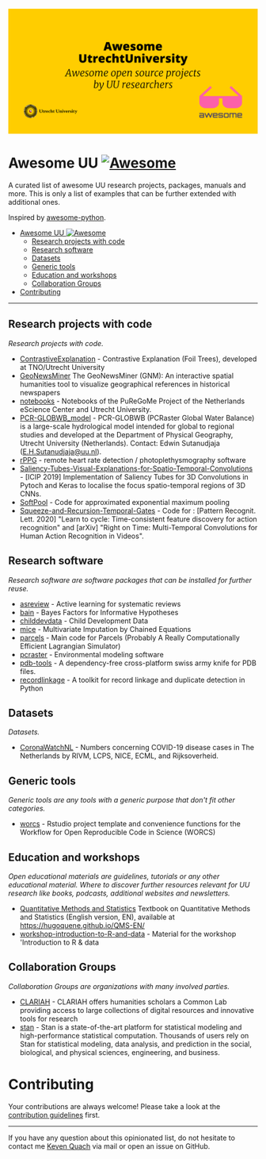 ![banner.jpg](images/banner.jpg)

# Awesome UU [![Awesome](https://cdn.rawgit.com/sindresorhus/awesome/d7305f38d29fed78fa85652e3a63e154dd8e8829/media/badge.svg)](https://github.com/sindresorhus/awesome)

A curated list of awesome UU research projects, packages, manuals and more. This is only a list of examples that can be further extended with additional ones.

Inspired by [awesome-python](https://github.com/vinta/awesome-python).

- [Awesome UU ![Awesome](https://github.com/sindresorhus/awesome)](#awesome-uu-)
  - [Research projects with code](#research-projects-with-code)
  - [Research software](#research-software)
  - [Datasets](#datasets)
  - [Generic tools](#generic-tools)
  - [Education and workshops](#education-and-workshops)
  - [Collaboration Groups](#collaboration-groups)
- [Contributing](#contributing)

---

## Research projects with code

*Research projects with code.*

- [ContrastiveExplanation](https://github.com/MarcelRobeer/ContrastiveExplanation) - Contrastive Explanation (Foil Trees), developed at TNO/Utrecht University
- [GeoNewsMiner](https://github.com/lorellav/GeoNewsMiner) The GeoNewsMiner (GNM): An interactive spatial humanities tool to visualize geographical references in historical newspapers
- [notebooks](https://github.com/puregome/notebooks) - Notebooks of the PuReGoMe Project of the Netherlands eScience Center and Utrecht University.
- [PCR-GLOBWB_model](https://github.com/UU-Hydro/PCR-GLOBWB_model) - PCR-GLOBWB (PCRaster Global Water Balance) is a large-scale hydrological model intended for global to regional studies and developed at the Department of Physical Geography, Utrecht University (Netherlands). Contact: Edwin Sutanudjaja (E.H.Sutanudjaja@uu.nl).
- [rPPG](https://github.com/marnixnaber/rPPG) - remote heart rate detection / photoplethysmography software
- [Saliency-Tubes-Visual-Explanations-for-Spatio-Temporal-Convolutions](https://github.com/alexandrosstergiou/Saliency-Tubes-Visual-Explanations-for-Spatio-Temporal-Convolutions) - [ICIP 2019] Implementation of Saliency Tubes for 3D Convolutions in Pytoch and Keras to localise the focus spatio-temporal regions of 3D CNNs.
- [SoftPool](https://github.com/alexandrosstergiou/SoftPool) - Code for approximated exponential maximum pooling 
- [Squeeze-and-Recursion-Temporal-Gates](https://github.com/alexandrosstergiou/Squeeze-and-Recursion-Temporal-Gates) - Code for : [Pattern Recognit. Lett. 2020] "Learn to cycle: Time-consistent feature discovery for action recognition" and [arXiv] "Right on Time: Multi-Temporal Convolutions for Human Action Recognition in Videos".

## Research software

*Research software are software packages that can be installed for further reuse.*

- [asreview](https://github.com/asreview/asreview) - Active learning for systematic reviews
- [bain](https://github.com/cjvanlissa/bain) - Bayes Factors for Informative Hypotheses
- [childdevdata](https://github.com/D-score/childdevdata) - Child Development Data
- [mice](https://github.com/amices/mice) - Multivariate Imputation by Chained Equations
- [parcels](https://github.com/OceanParcels/parcels) - Main code for Parcels (Probably A Really Computationally Efficient Lagrangian Simulator)
- [pcraster](https://github.com/pcraster/pcraster) - Environmental modeling software
- [pdb-tools](https://github.com/haddocking/pdb-tools) - A dependency-free cross-platform swiss army knife for PDB files.
- [recordlinkage](https://github.com/J535D165/recordlinkage) - A toolkit for record linkage and duplicate detection in Python

## Datasets

*Datasets.*

- [CoronaWatchNL](https://github.com/J535D165/CoronaWatchNL) - Numbers concerning COVID-19 disease cases in The Netherlands by RIVM, LCPS, NICE, ECML, and Rijksoverheid.

## Generic tools

*Generic tools are any tools with a generic purpose that don't fit other categories.*

- [worcs](https://github.com/cjvanlissa/worcs) - Rstudio project template and convenience functions for the Workflow     for Open Reproducible Code in Science (WORCS)

## Education and workshops

*Open educational materials are guidelines, tutorials or any other educational material. Where to discover further resources relevant for UU research like books, podcasts, additional websites and newsletters.*

- [Quantitative Methods and Statistics](https://github.com/hugoquene/QMS-EN) Textbook on Quantitative Methods and Statistics (English version, EN), available at <https://hugoquene.github.io/QMS-EN/>
- [workshop-introduction-to-R-and-data](https://github.com/UtrechtUniversity/workshop-introduction-to-R-and-data) - Material for the workshop 'Introduction to R & data

## Collaboration Groups

*Collaboration Groups are organizations with many involved parties.*

- [CLARIAH](https://github.com/CLARIAH) - CLARIAH offers humanities scholars a Common Lab providing access to large collections of digital resources and innovative tools for research
- [stan](https://github.com/stan-dev) - Stan is a state-of-the-art platform for statistical modeling and high-performance statistical computation. Thousands of users rely on Stan for statistical modeling, data analysis, and prediction in the social, biological, and physical sciences, engineering, and business.

# Contributing

Your contributions are always welcome! Please take a look at the [contribution guidelines](https://github.com/UtrechtUniversity/awesome-UU/blob/main/CONTRIBUTING.md) first.

---

If you have any question about this opinionated list, do not hesitate to contact me [Keven Quach](mailto:k.quach@uu.nl?subject=[GitHub]%20Awesome-UU) via mail or open an issue on GitHub.
